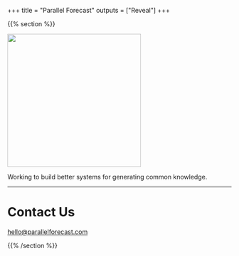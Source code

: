 +++
title = "Parallel Forecast"
outputs = ["Reveal"]
+++

{{% section %}}

<img src="/white_logo_transparent.png" width="300px" height="300px">

Working to build better systems for generating common knowledge.

---

# Contact Us

hello@parallelforecast.com

{{% /section %}}
